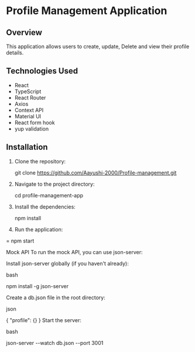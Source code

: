 # Profile Management Application

## Overview

This application allows users to create, update, Delete and view their profile details.

## Technologies Used

- React
- TypeScript
- React Router
- Axios
- Context API
- Material UI
- React form hook 
- yup validation

## Installation

1. Clone the repository:

   git clone https://github.com/Aayushi-2000/Profile-management.git

2. Navigate to the project directory:

   cd profile-management-app

3. Install the dependencies:

   npm install

4. Run the application:

=  npm start



Mock API
To run the mock API, you can use json-server:

Install json-server globally (if you haven't already):

bash

npm install -g json-server

Create a db.json file in the root directory:

json

{
  "profile": {}
}
Start the server:

bash

json-server --watch db.json --port 3001
